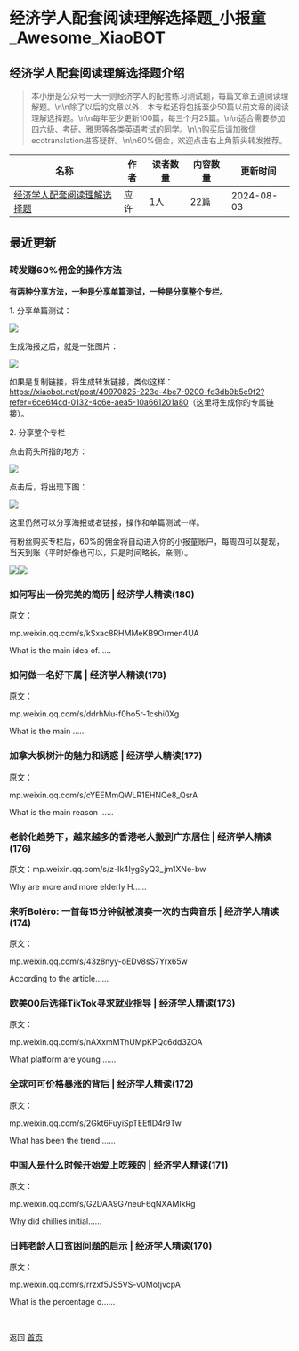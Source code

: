 # 经济学人配套阅读理解选择题_小报童_Awesome_XiaoBOT

## 经济学人配套阅读理解选择题介绍
> 本小册是公众号一天一则经济学人的配套练习测试题，每篇文章五道阅读理解题。\n\n除了以后的文章以外，本专栏还将包括至少50篇以前文章的阅读理解选择题。\n\n每年至少更新100篇，每三个月25篇。\n\n适合需要参加四六级、考研、雅思等各类英语考试的同学。\n\n购买后请加微信ecotranslation进答疑群。\n\n60%佣金，欢迎点击右上角箭头转发推荐。  
  


|名称|作者|读者数量|内容数量|更新时间|
|---|---|---|---|---|
|[经济学人配套阅读理解选择题](https://xiaobot.net/p/remotecoder?refer=0b133df9-27dc-423b-8101-639049001c13)|应许|1人|22篇|2024-08-03|

## 最近更新
### 转发赚60%佣金的操作方法

**有两种分享方法，一种是分享单篇测试，一种是分享整个专栏。**

1\. 分享单篇测试：

![](https://static.xiaobot.net/file/2024-08-03/365239/3fa940b5210d0ae22e3a0b16cdfa684e.png)

生成海报之后，就是一张图片：

![](https://static.xiaobot.net/file/2024-08-03/365239/42202ff90d5580be4346ab710f0f70bb.png)

如果是复制链接，将生成转发链接，类似这样：<https://xiaobot.net/post/49970825-223e-4be7-9200-fd3db9b5c9f2?refer=6ce6f4cd-0132-4c6e-aea5-10a661201a80>（这里将生成你的专属链接）。

2\. 分享整个专栏

点击箭头所指的地方：

![](https://static.xiaobot.net/file/2024-08-03/365239/d744f8863dde1fc838f8dbeefc5f07a0.png)

点击后，将出现下图：

![](https://static.xiaobot.net/file/2024-08-03/365239/22995c78d4e8d0eda3adcac8d1938736.png)

这里仍然可以分享海报或者链接，操作和单篇测试一样。

有粉丝购买专栏后，60%的佣金将自动进入你的小报童账户，每周四可以提现，当天到账（平时好像也可以，只是时间略长，亲测）。

![](https://static.xiaobot.net/file/2024-08-03/365239/dd24c1eec5e1d41d98ed7bfb91b76fee.png)![](https://static.xiaobot.net/file/2024-08-03/365239/21614b7a32c0f895caa7bd506a1fd45d.png)

### 如何写出一份完美的简历 | 经济学人精读(180)

原文：

mp.weixin.qq.com/s/kSxac8RHMMeKB9Ormen4UA

What is the main idea of......

### 如何做一名好下属 | 经济学人精读(178)

原文：

mp.weixin.qq.com/s/ddrhMu-f0ho5r-1cshi0Xg

What is the main ......

### 加拿大枫树汁的魅力和诱惑 | 经济学人精读(177)

原文：

mp.weixin.qq.com/s/cYEEMmQWLR1EHNQe8_QsrA

What is the main reason ......

### 老龄化趋势下，越来越多的香港老人搬到广东居住 | 经济学人精读(176)

原文：mp.weixin.qq.com/s/z-Ik4IygSyQ3_jm1XNe-bw

Why are more and more elderly H......

### 来听Boléro: 一首每15分钟就被演奏一次的古典音乐 | 经济学人精读(174)

原文：

mp.weixin.qq.com/s/43z8nyy-oEDv8sS7Yrx65w

According to the article......

### 欧美00后选择TikTok寻求就业指导 | 经济学人精读(173)

原文：

mp.weixin.qq.com/s/nAXxmMThUMpKPQc6dd3ZOA

What platform are young ......

### 全球可可价格暴涨的背后 | 经济学人精读(172)

原文：

mp.weixin.qq.com/s/2Gkt6FuyiSpTEEflD4r9Tw

What has been the trend ......

### 中国人是什么时候开始爱上吃辣的 | 经济学人精读(171)

原文：

mp.weixin.qq.com/s/G2DAA9G7neuF6qNXAMIkRg

Why did chillies initial......

### 日韩老龄人口贫困问题的启示 | 经济学人精读(170)

原文：

mp.weixin.qq.com/s/rrzxf5JS5VS-v0MotjvcpA

What is the percentage o......


<a href="https://github.com/Reno9527/awesome-xiaobot" style="color: white; text-decoration: none;">awesome-xiaobot</a>

返回 [首页](../README.md)
